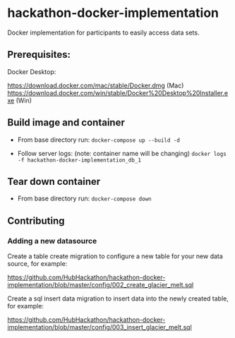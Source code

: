 # hackathon-docker-implementation
Docker implementation for participants to easily access data sets.

## Prerequisites:

Docker Desktop:

https://download.docker.com/mac/stable/Docker.dmg (Mac)  
https://download.docker.com/win/stable/Docker%20Desktop%20Installer.exe (Win)

## Build image and container
* From base directory run:
`docker-compose up --build -d`

* Follow server logs: (note: container name will be changing)
`docker logs -f hackathon-docker-implementation_db_1`

## Tear down container
* From base directory run:
`docker-compose down`

## Contributing
### Adding a new datasource
Create a table create migration to configure a new table for your new data source, for example: 

https://github.com/HubHackathon/hackathon-docker-implementation/blob/master/config/002_create_glacier_melt.sql

Create a sql insert data migration to insert data into the newly created table, for example: 

https://github.com/HubHackathon/hackathon-docker-implementation/blob/master/config/003_insert_glacier_melt.sql
